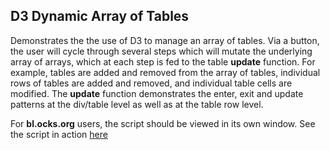 ## D3 Dynamic Array of Tables

Demonstrates the the use of D3 to manage an array of tables. Via a button, the user will cycle through several steps which will mutate the underlying array of arrays, which at each step is fed to the table **update** function. For example, tables are added and removed from the array of tables, individual rows of tables are added and removed, and individual table cells are modified. The **update** function demonstrates the enter, exit and update patterns at the div/table level as well as at the table row level. 

For **bl.ocks.org** users, the script should be viewed in its own window. See the script in action [here](http://bl.ocks.org/boeric/raw/e16ad218bc241dfd2d6e/)